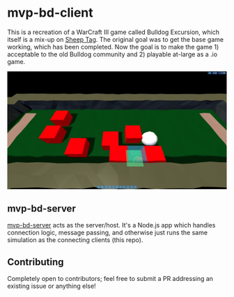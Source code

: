 # mvp-bd-client

This is a recreation of a WarCraft III game called Bulldog Excursion, which itself is a mix-up on
[Sheep Tag](https://www.youtube.com/results?search_query=sheep+tag). The original goal was to get the base game working, which has been
completed. Now the goal is to make the game 1) acceptable to the old Bulldog community and 2) playable at-large as a .io game.

![Preview](https://raw.githubusercontent.com/voces/mvp-bd-client/master/readme-game-image.png)

## mvp-bd-server

[mvp-bd-server](https://github.com/voces/mvp-bd-server) acts as the server/host. It's a Node.js app which handles connection logic,
message passing, and otherwise just runs the same simulation as the connecting clients (this repo).
## Contributing

Completely open to contributors; feel free to submit a PR addressing an existing issue or anything else!
